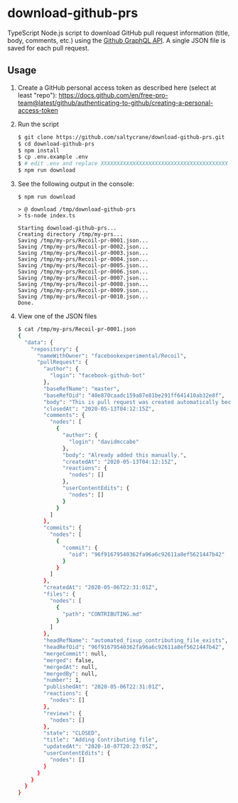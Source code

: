 # download-github-prs

TypeScript Node.js script to download GitHub pull request information (title, body, comments, etc.) using the [Github GraphQL API](https://docs.github.com/en/free-pro-team@latest/graphql). A single JSON file is saved for each pull request.

## Usage

1. Create a GitHub personal access token as described here (select at least "repo"): https://docs.github.com/en/free-pro-team@latest/github/authenticating-to-github/creating-a-personal-access-token

2. Run the script

    ``` sh
    $ git clone https://github.com/saltycrane/download-github-prs.git
    $ cd download-github-prs
    $ npm install
    $ cp .env.example .env
    $ # edit .env and replace XXXXXXXXXXXXXXXXXXXXXXXXXXXXXXXXXXXXXXXX with the value of the newly created GitHub token
    $ npm run download
    ```
3. See the following output in the console:

    ```
    $ npm run download

    > @ download /tmp/download-github-prs
    > ts-node index.ts

    Starting download-github-prs...
    Creating directory /tmp/my-prs...
    Saving /tmp/my-prs/Recoil-pr-0001.json...
    Saving /tmp/my-prs/Recoil-pr-0002.json...
    Saving /tmp/my-prs/Recoil-pr-0003.json...
    Saving /tmp/my-prs/Recoil-pr-0004.json...
    Saving /tmp/my-prs/Recoil-pr-0005.json...
    Saving /tmp/my-prs/Recoil-pr-0006.json...
    Saving /tmp/my-prs/Recoil-pr-0007.json...
    Saving /tmp/my-prs/Recoil-pr-0008.json...
    Saving /tmp/my-prs/Recoil-pr-0009.json...
    Saving /tmp/my-prs/Recoil-pr-0010.json...
    Done.
    ```
    
4. View one of the JSON files

    ``` sh
    $ cat /tmp/my-prs/Recoil-pr-0001.json
    {
      "data": {
        "repository": {
          "nameWithOwner": "facebookexperimental/Recoil",
          "pullRequest": {
            "author": {
              "login": "facebook-github-bot"
            },
            "baseRefName": "master",
            "baseRefOid": "40e870caadc159a87e81be291ff641410ab32e8f",
            "body": "This is pull request was created automatically because we noticed your project was missing a Contributing file.\n\nCONTRIBUTING files explain how a developer can contribute to the project - which you should actively encourage.\n\nThis PR was crafted with love by Facebook's Open Source Team.",
            "closedAt": "2020-05-13T04:12:15Z",
            "comments": {
              "nodes": [
                {
                  "author": {
                    "login": "davidmccabe"
                  },
                  "body": "Already added this manually.",
                  "createdAt": "2020-05-13T04:12:15Z",
                  "reactions": {
                    "nodes": []
                  },
                  "userContentEdits": {
                    "nodes": []
                  }
                }
              ]
            },
            "commits": {
              "nodes": [
                {
                  "commit": {
                    "oid": "96f91679540362fa96a6c92611a8ef5621447b42"
                  }
                }
              ]
            },
            "createdAt": "2020-05-06T22:31:01Z",
            "files": {
              "nodes": [
                {
                  "path": "CONTRIBUTING.md"
                }
              ]
            },
            "headRefName": "automated_fixup_contributing_file_exists",
            "headRefOid": "96f91679540362fa96a6c92611a8ef5621447b42",
            "mergeCommit": null,
            "merged": false,
            "mergedAt": null,
            "mergedBy": null,
            "number": 1,
            "publishedAt": "2020-05-06T22:31:01Z",
            "reactions": {
              "nodes": []
            },
            "reviews": {
              "nodes": []
            },
            "state": "CLOSED",
            "title": "Adding Contributing file",
            "updatedAt": "2020-10-07T20:23:05Z",
            "userContentEdits": {
              "nodes": []
            }
          }
        }
      }
    }
    ```

